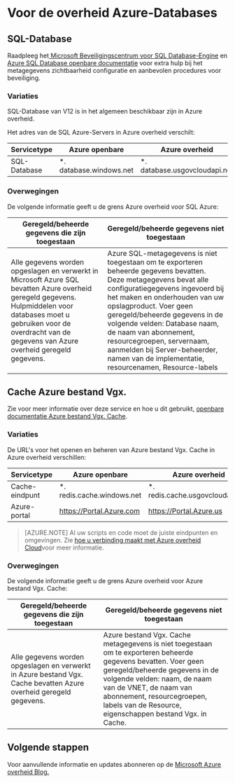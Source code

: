 <properties
    pageTitle="Azure overheid documentatie | Microsoft Azure"
    description="Dit vindt u een vergelijking van functies en informatie over het ontwikkelen van toepassingen voor de overheid van Azure"
    services="Azure-Government"
    cloud="gov"
    documentationCenter=""
    authors="ryansoc"
    manager="zakramer"
    editor=""/>

<tags
    ms.service="multiple"
    ms.devlang="na"
    ms.topic="article"
    ms.tgt_pltfrm="na"
    ms.workload="azure-government"
    ms.date="10/18/2016"
    ms.author="ryansoc"/>


#  <a name="azure-government-databases"></a>Voor de overheid Azure-Databases

##  <a name="sql-database"></a>SQL-Database

Raadpleeg het<a href="https://msdn.microsoft.com/en-us/library/bb510589.aspx"> Microsoft Beveiligingscentrum voor SQL Database-Engine</a> en [Azure SQL Database openbare documentatie](https://azure.microsoft.com/documentation/services/sql-database/) voor extra hulp bij het metagegevens zichtbaarheid configuratie en aanbevolen procedures voor beveiliging.

### <a name="variations"></a>Variaties

SQL-Database van V12 is in het algemeen beschikbaar zijn in Azure overheid.

Het adres van de SQL Azure-Servers in Azure overheid verschilt:

Servicetype|Azure openbare|Azure overheid
---|---|---
SQL-Database|*. database.windows.net|*. database.usgovcloudapi.net

### <a name="considerations"></a>Overwegingen

De volgende informatie geeft u de grens Azure overheid voor SQL Azure:

| Geregeld/beheerde gegevens die zijn toegestaan | Geregeld/beheerde gegevens niet toegestaan |
|--------------------------------------------------------------------------------------|-----------------------------------------------------------------------------------------------------------------------------------------------------------------------------------------------------------------------------------------------------------------------------------------------------------------|
| Alle gegevens worden opgeslagen en verwerkt in Microsoft Azure SQL bevatten Azure overheid geregeld gegevens. Hulpmiddelen voor databases moet u gebruiken voor de overdracht van de gegevens van Azure overheid geregeld gegevens. | Azure SQL-metagegevens is niet toegestaan om te exporteren beheerde gegevens bevatten. Deze metagegevens bevat alle configuratiegegevens ingevoerd bij het maken en onderhouden van uw opslagproduct.  Voer geen geregeld/beheerde gegevens in de volgende velden: Database naam, de naam van abonnement, resourcegroepen, servernaam, aanmelden bij Server-beheerder, namen van de implementatie, resourcenamen, Resource-labels

## <a name="azure-redis-cache"></a>Cache Azure bestand Vgx.

Zie voor meer informatie over deze service en hoe u dit gebruikt, [openbare documentatie Azure bestand Vgx. Cache](https://azure.microsoft.com/documentation/services/redis-cache/).

### <a name="variations"></a>Variaties

De URL's voor het openen en beheren van Azure bestand Vgx. Cache in Azure overheid verschillen:

Servicetype|Azure openbare|Azure overheid
---|---|---
Cache-eindpunt|*. redis.cache.windows.net|*. redis.cache.usgovcloudapi.net
Azure-portal|https://Portal.Azure.com|https://Portal.Azure.us

>[AZURE.NOTE] Al uw scripts en code moet de juiste eindpunten en omgevingen. Zie [hoe u verbinding maakt met Azure overheid Cloud](../redis-cache/cache-howto-manage-redis-cache-powershell.md#how-to-connect-to-azure-government-cloud-or-azure-china-cloud)voor meer informatie.


### <a name="considerations"></a>Overwegingen

De volgende informatie geeft u de grens Azure overheid voor Azure bestand Vgx. Cache:

| Geregeld/beheerde gegevens die zijn toegestaan | Geregeld/beheerde gegevens niet toegestaan |
|--------------------------------------------------------------------------------------|-----------------------------------------------------------------------------------------------------------------------------------------------------------------------------------------------------------------------------------------------------------------------------------------------------------------|
| Alle gegevens worden opgeslagen en verwerkt in Azure bestand Vgx. Cache bevatten Azure overheid geregeld gegevens. | Azure bestand Vgx. Cache metagegevens is niet toegestaan om te exporteren beheerde gegevens bevatten. Voer geen geregeld/beheerde gegevens in de volgende velden: naam, de naam van de VNET, de naam van abonnement, resourcegroepen, labels van de Resource, eigenschappen bestand Vgx. in Cache.  

##  <a name="next-steps"></a>Volgende stappen

Voor aanvullende informatie en updates abonneren op de <a href="https://blogs.msdn.microsoft.com/azuregov/">Microsoft Azure overheid Blog.</a>
